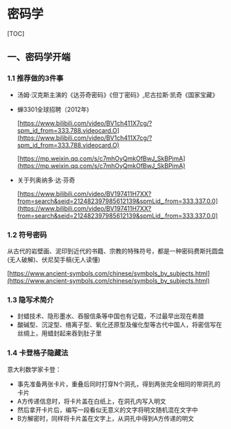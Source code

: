 # 密码学

[TOC]

## 一、密码学开端

### 1.1 推荐做的3件事

* 汤姆·汉克斯主演的《达芬奇密码》《但丁密码》,尼古拉斯·凯奇《国家宝藏》

* 蝉3301全球招聘（2012年)

  [https://www.bilibili.com/video/BV1ch411X7cg/?spm_id_from=333.788.videocard.O](https://www.bilibili.com/video/BV1ch411X7cg/?spm_id_from=333.788.videocard.O)

  [https://mp.weixin.qq.com/s/c7mhOyQmkOfBwJ_SkBPjmA](https://mp.weixin.qq.com/s/c7mhOyQmkOfBwJ_SkBPjmA)

* 关于列奥纳多·达·芬奇

  [https://www.bilibili.com/video/BV197411H7XX?from=search&seid=212482397985612139&spmLid_.from=333.337.0.0](https://www.bilibili.com/video/BV197411H7XX?from=search&seid=212482397985612139&spmLid_.from=333.337.0.0)

### 1.2 符号密码

从古代的岩壁画、泥印到近代的书籍、宗教的特殊符号，都是一种密码费斯托圆盘(无人破解)、伏尼契手稿(无人读懂)

[https://www.ancient-symbols.com/chinese/symbols_by_subjects.html](https://www.ancient-symbols.com/chinese/symbols_by_subjects.html)

### 1.3 隐写术简介

* 封蜡技术、隐形墨水、吞服信条等中国也有记载，不过最早出现在希腊
* 酸碱型、沉淀型、络离子型、氧化还原型及催化型等古代中国人，将密信写在丝绸上，用蜡封起来吞到肚子里

### 1.4 卡登格子隐藏法

意大利数学家卡登：

* 事先准备两张卡片，重叠后同时打穿N个洞孔，得到两张完全相同的带洞孔的卡片
* A方传递信息时，将卡片盖在白纸上，在洞孔内写入明文
* 然后拿开卡片后，编写一段看似无意义的文字将明文随机混在文字中
* B方解密时，同样将卡片盖在文字上，从洞孔中得到A方传递的明文
